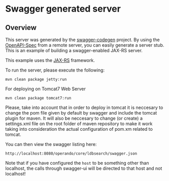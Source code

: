 # Swagger generated server

## Overview
This server was generated by the [swagger-codegen](https://github.com/swagger-api/swagger-codegen) project. By using the 
[OpenAPI-Spec](https://github.com/swagger-api/swagger-core/wiki) from a remote server, you can easily generate a server stub.  This
is an example of building a swagger-enabled JAX-RS server.

This example uses the [JAX-RS](https://jax-rs-spec.java.net/) framework.

To run the server, please execute the following:

```
mvn clean package jetty:run
```
For deploying on Tomcat7 Web Server
```
mvn clean package tomcat7:run
```
Please, take into account that in order to deploy in tomcat it is neccesary to change the pom file given by default by swagger and include the tomcat plugin for maven.
It will also be neccesary to change (or create) a settings.xml file on the root folder of maven repository to make it work taking into consideration the actual configuration
of pom.xm related to tomcat.

You can then view the swagger listing here:

```
http://localhost:8080/operando/core/ldbsearch/swagger.json
```

Note that if you have configured the `host` to be something other than localhost, the calls through
swagger-ui will be directed to that host and not localhost!